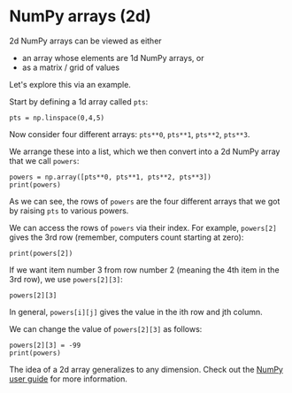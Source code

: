 # NumPy arrays (2d)

2d NumPy arrays can be viewed as either
- an array whose elements are 1d NumPy arrays, or
- as a matrix / grid of values

Let's explore this via an example.

Start by defining a 1d array called `pts`:
```
pts = np.linspace(0,4,5)
```
Now consider four different arrays: `pts**0`, `pts**1`, `pts**2`, `pts**3`.

We arrange these into a list, which we then convert into a 2d NumPy array that we call `powers`:

```
powers = np.array([pts**0, pts**1, pts**2, pts**3])
print(powers)
```
As we can see, the rows of `powers` are the four different arrays that we got by raising `pts` to various powers.

We can access the rows of `powers` via their index.
For example, `powers[2]` gives the 3rd row (remember, computers count starting at zero):
```
print(powers[2])
```
If we want item number 3 from row number 2 (meaning the 4th item in the 3rd row), we use `powers[2][3]`:
```
powers[2][3]
```
In general, `powers[i][j]` gives the value in the ith row and jth column.

We can change the value of `powers[2][3]` as follows:
```
powers[2][3] = -99
print(powers)
```

The idea of a 2d array generalizes to any dimension. Check out the [NumPy user guide](https://numpy.org/doc/stable/user/index.html) for more information.
